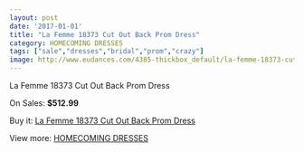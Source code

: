 ```yaml
---
layout: post
date: '2017-01-01'
title: "La Femme 18373 Cut Out Back Prom Dress"
category: HOMECOMING DRESSES
tags: ["sale","dresses","bridal","prom","crazy"]
image: http://www.eudances.com/4385-thickbox_default/la-femme-18373-cut-out-back-prom-dress.jpg
---
```

La Femme 18373 Cut Out Back Prom Dress

On Sales: **$512.99**
<a href="https://www.eudances.com/en/homecoming-dresses/1470-la-femme-18373-cut-out-back-prom-dress.html"><amp-img layout="responsive" width="600" height="600" src="//www.eudances.com/4385-thickbox_default/la-femme-18373-cut-out-back-prom-dress.jpg" alt="La Femme 18373 Cut Out Back Prom Dress 0" /></a>
<a href="https://www.eudances.com/en/homecoming-dresses/1470-la-femme-18373-cut-out-back-prom-dress.html"><amp-img layout="responsive" width="600" height="600" src="//www.eudances.com/4386-thickbox_default/la-femme-18373-cut-out-back-prom-dress.jpg" alt="La Femme 18373 Cut Out Back Prom Dress 1" /></a>

Buy it: [La Femme 18373 Cut Out Back Prom Dress](https://www.eudances.com/en/homecoming-dresses/1470-la-femme-18373-cut-out-back-prom-dress.html "La Femme 18373 Cut Out Back Prom Dress")

View more: [HOMECOMING DRESSES](https://www.eudances.com/en/15-homecoming-dresses "HOMECOMING DRESSES")